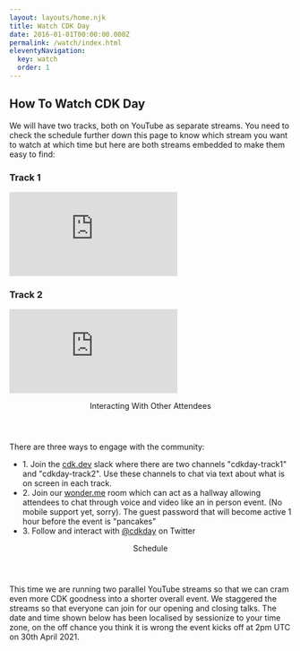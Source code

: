 ```yaml
---
layout: layouts/home.njk
title: Watch CDK Day
date: 2016-01-01T00:00:00.000Z
permalink: /watch/index.html
eleventyNavigation:
  key: watch
  order: 1
---
```

<div class="container bg-blue main-container w-5/6 mx-auto px-8 md:px-16 pb-4 pt-0 rounded-corners">
    <h2 class="text-3xl mt-2 mb-4 tracking-wide font-bold">How To Watch CDK Day</h2>
    <p class="mb-6">
        We will have two tracks, both on YouTube as separate streams. You need to check the schedule further down this page to know which stream you want to watch at which time but here are both streams embedded to make them easy to find:
    </P>
    <section class="w-full">
        <div class="flex flex-wrap">
            <div class="w-full md:w-1/2 lg:w-1/2 xl:w-1/2 ">
                <h3 class="text-2xl font-bold mb-3">Track 1</h3>
                <div class="youtube p-3" style="width:90%">
                    <iframe class="responsive-iframe" src="https://www.youtube.com/embed/IUxwXVXtEnw" title="YouTube video player" frameborder="0" allow="accelerometer; autoplay; clipboard-write; encrypted-media; gyroscope; picture-in-picture" allowfullscreen></iframe>
                </div>
            </div>
            <div class="w-full md:w-1/2 lg:w-1/2 xl:w-1/2 mt-6 md:mt-0">
                <h3 class="text-2xl font-bold mb-3">Track 2</h3>
                <div class="youtube p-3" style="width:90%">
                    <iframe class="responsive-iframe" src="https://www.youtube.com/embed/5p2QfolwP7U" title="YouTube video player" frameborder="0" allow="accelerometer; autoplay; clipboard-write; encrypted-media; gyroscope; picture-in-picture" allowfullscreen></iframe>
                </div>
            </div>
        </div>
    </section>
</div>
<div class="bg-white">
<div class="container main-container bg-white w-full mx-auto mb-12 px-8 md:px-16 pb-16">
<section id="interaction" class="mt-10">
  <header class="w-full z-30 top-0 py-1">
      <div class="mt-6 py-3">
          <p class="text-3xl tracking-wide no-underline hover:no-underline font-bold text-gray-800 text-xl ">
              Interacting With Other Attendees
          </p>
      </div>
  </header>
  <main>
    <p class="mb-6">
        There are three ways to engage with the community:
    </p>
    <ul class="list-unstyled">
        <li>
            <span class="font-bold">1.</span> Join the <a href="https://join.slack.com/t/cdk-dev/shared_invite/zt-mso6p56d-qJp7SOTBvMaQuDrx7R2wHg">cdk.dev</a> slack where there are two channels "cdkday-track1" and "cdkday-track2". Use these channels to chat via text about what is on screen in each track.
        </li>
        <li>
            <span class="font-bold">2.</span> Join our <a href="https://www.wonder.me/r?id=a936c1aa-c682-4365-9375-58ea91878b5a">wonder.me</a> room which can act as a hallway allowing attendees to chat through voice and video like an in person event. (No mobile support yet, sorry). The guest password that will become active 1 hour before the event is "pancakes"
        </li>
        <li>
            <span class="font-bold">3.</span> Follow and interact with <a href="https://www.twitter.com/cdkday">@cdkday</a> on Twitter
        </li>
    </ul>
  </main>
</section>
<section id="schedule">
  <header class="w-full z-30 top-0 py-1">
      <div class="mt-6 py-3">
          <p class="text-3xl tracking-wide no-underline hover:no-underline font-bold text-gray-800 text-xl ">
              Schedule
          </p>
      </div>
  </header>
  <main>
    <p class="mb-6">
        This time we are running two parallel YouTube streams so that we can cram even more CDK goodness into a shorter overall event. We staggered the streams so that everyone can join for our opening and closing talks. The date and time shown below has been localised by sessionize to your time zone, on the off chance you think it is wrong the event kicks off at 2pm UTC on 30th April 2021.
    </p>
    <div class="flex flex-wrap">
        <div class="w-full">
            <script type="text/javascript" src="https://sessionize.com/api/v2/xo992627/view/GridSmart"></script>
        </div>
    </div>
  </main>
</section>
</div>
</div>